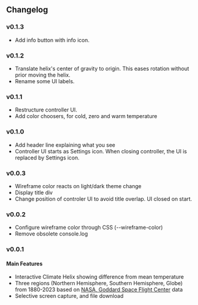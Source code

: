 ## Changelog
### v0.1.3
* Add info button with info icon.
### v0.1.2
* Translate helix's center of gravity to origin. This eases rotation without prior moving the helix.
* Rename some UI labels.
### v0.1.1
* Restructure controller UI.
* Add color choosers, for cold, zero and warm temperature
### v0.1.0
* Add header line explaining what you see
* Controller UI starts as Settings icon. When closing controller, the UI is replaced by Settings icon.
### v0.0.3
* Wireframe color reacts on light/dark theme change
* Display title div
* Change position of controler UI to avoid title overlap. UI closed on start.
### v0.0.2
* Configure wireframe color through CSS (--wireframe-color)
* Remove obsolete console.log

### v0.0.1

#### Main Features
* Interactive Climate Helix showing difference from mean temperature
* Three regions (Northern Hemisphere, Southern Hemisphere, Globe) from 1880-2023 based on [NASA, Goddard Space Flight Center](https://data.giss.nasa.gov/gistemp/) data
* Selective screen capture, and file download
